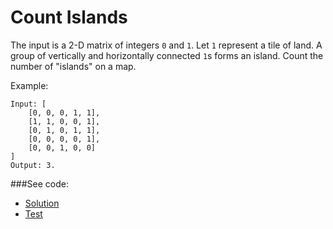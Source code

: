 # Count Islands

The input is a 2-D matrix of integers `0` and `1`. Let `1` represent a tile of land. A
 group of vertically and horizontally connected `1`s forms an island. Count the number
 of "islands" on a map.

Example:
```
Input: [
    [0, 0, 0, 1, 1],
    [1, 1, 0, 0, 1],
    [0, 1, 0, 1, 1],
    [0, 0, 0, 0, 1],
    [0, 0, 1, 0, 0]
]
Output: 3.
```

###See code:
- [Solution](./__init__.py)
- [Test](./test.py)